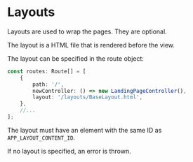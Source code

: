 # Layouts

Layouts are used to wrap the pages. They are optional.

The layout is a HTML file that is rendered before the view.

The layout can be specified in the route object:

```ts
const routes: Route[] = [
	{
		path: '/',
		newController: () => new LandingPageController(),
		layout: '/layouts/BaseLayout.html',
	},
	//...
];
```

The layout must have an element with the same ID as `APP_LAYOUT_CONTENT_ID`.

If no layout is specified, an error is thrown.
